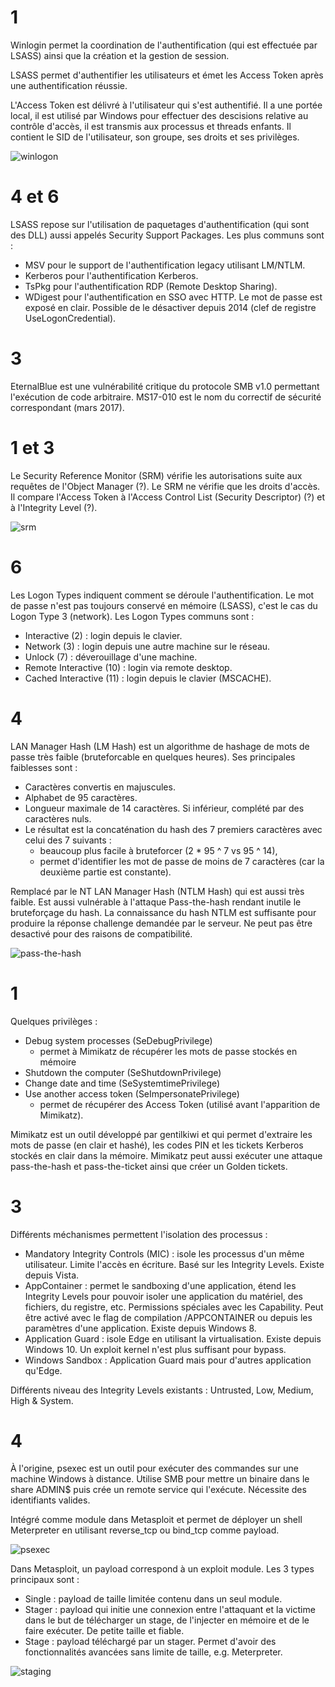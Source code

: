 # 1

Winlogin permet la coordination de l'authentification (qui est effectuée par LSASS) ainsi que la création et la gestion de session.

LSASS permet d'authentifier les utilisateurs et émet les Access Token après une authentification réussie.

L'Access Token est délivré à l'utilisateur qui s'est authentifié. Il a une portée local, il est utilisé par Windows pour effectuer des descisions relative au contrôle d'accès, il est transmis aux processus et threads enfants. Il contient le SID de l'utilisateur, son groupe, ses droits et ses privilèges.

![winlogon](winlogon.png)

# 4 et 6

LSASS repose sur l'utilisation de paquetages d'authentification (qui sont des DLL) aussi appelés Security Support Packages. Les plus communs sont :

* MSV pour le support de l'authentification legacy utilisant LM/NTLM.
* Kerberos pour l'authentification Kerberos.
* TsPkg pour l'authentification RDP (Remote Desktop Sharing).
* WDigest pour l'authentification en SSO avec HTTP. Le mot de passe est exposé en clair. Possible de le désactiver depuis 2014 (clef de registre UseLogonCredential).

# 3

EternalBlue est une vulnérabilité critique du protocole SMB v1.0 permettant l'exécution de code arbitraire. MS17-010 est le nom du correctif de sécurité correspondant (mars 2017).

# 1 et 3

Le Security Reference Monitor (SRM) vérifie les autorisations suite aux requêtes de l'Object Manager (?). Le SRM ne vérifie que les droits d'accès. Il compare l'Access Token à l'Access Control List (Security Descriptor) (?) et à l'Integrity Level (?).

![srm](srm.png)

# 6

Les Logon Types indiquent comment se déroule l'authentification. Le mot de passe n'est pas toujours conservé en mémoire (LSASS), c'est le cas du Logon Type 3 (network). Les Logon Types communs sont :

* Interactive (2) : login depuis le clavier.
* Network (3) : login depuis une autre machine sur le réseau.
* Unlock (7) : déverouillage d'une machine.
* Remote Interactive (10) : login via remote desktop.
* Cached Interactive (11) : login depuis le clavier (MSCACHE).

# 4

LAN Manager Hash (LM Hash) est un algorithme de hashage de mots de passe très faible (bruteforcable en quelques heures). Ses principales faiblesses sont :

* Caractères convertis en majuscules.
* Alphabet de 95 caractères.
* Longueur maximale de 14 caractères. Si inférieur, complété par des caractères nuls.
* Le résultat est la concaténation du hash des 7 premiers caractères avec celui des 7 suivants :
    * beaucoup plus facile à bruteforcer (2 * 95 ^ 7 vs 95 ^ 14),
    * permet d'identifier les mot de passe de moins de 7 caractères (car la deuxième partie est constante).

Remplacé par le NT LAN Manager Hash (NTLM Hash) qui est aussi très faible. Est aussi vulnérable à l'attaque Pass-the-hash rendant inutile le bruteforçage du hash. La connaissance du hash NTLM est suffisante pour produire la réponse challenge demandée par le serveur. Ne peut pas être desactivé pour des raisons de compatibilité.

![pass-the-hash](pass-the-hash.png)

# 1

Quelques privilèges :

* Debug system processes (SeDebugPrivilege)
    * permet à Mimikatz de récupérer les mots de passe stockés en mémoire
* Shutdown the computer (SeShutdownPrivilege)
* Change date and time (SeSystemtimePrivilege)
* Use another access token (SeImpersonatePrivilege)
    * permet de récupérer des Access Token (utilisé avant l'apparition de Mimikatz).

Mimikatz est un outil développé par gentilkiwi et qui permet d'extraire les mots de passe (en clair et hashé), les codes PIN et les tickets Kerberos stockés en clair dans la mémoire. Mimikatz peut aussi exécuter une attaque pass-the-hash et pass-the-ticket ainsi que créer un Golden tickets.

# 3

Différents méchanismes permettent l'isolation des processus :

* Mandatory Integrity Controls (MIC) : isole les processus d'un même utilisateur. Limite l'accès en écriture. Basé sur les Integrity Levels. Existe depuis Vista.
* AppContainer : permet le sandboxing d'une application, étend les Integrity Levels pour pouvoir isoler une application du matériel, des fichiers, du registre, etc. Permissions spéciales avec les Capability. Peut être activé avec le flag de compilation /APPCONTAINER ou depuis les paramètres d'une application. Existe depuis Windows 8.
* Application Guard : isole Edge en utilisant la virtualisation. Existe depuis Windows 10. Un exploit kernel n'est plus suffisant pour bypass.
* Windows Sandbox : Application Guard mais pour d'autres application qu'Edge.

Différents niveau des Integrity Levels existants : Untrusted, Low, Medium, High & System.

# 4

À l'origine, psexec est un outil pour exécuter des commandes sur une machine Windows à distance. Utilise SMB pour mettre un binaire dans le share ADMIN$ puis crée un remote service qui l'exécute. Nécessite des identifiants valides.

Intégré comme module dans Metasploit et permet de déployer un shell Meterpreter en utilisant reverse_tcp ou bind_tcp comme payload.

![psexec](psexec.png)

Dans Metasploit, un payload correspond à un exploit module. Les 3 types principaux sont :

* Single : payload de taille limitée contenu dans un seul module.
* Stager : payload qui initie une connexion entre l'attaquant et la victime dans le but de télécharger un stage, de l'injecter en mémoire et de le faire exécuter. De petite taille et fiable.
* Stage : payload téléchargé par un stager. Permet d'avoir des fonctionnalités avancées sans limite de taille, e.g. Meterpreter.

![staging](staging.png)
